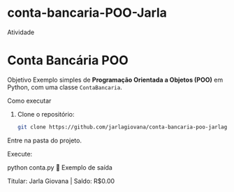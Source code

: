 # conta-bancaria-POO-Jarla
Atividade
# Conta Bancária POO

Objetivo
Exemplo simples de **Programação Orientada a Objetos (POO)** em Python, com uma classe `ContaBancaria`.

Como executar
1. Clone o repositório:
   ```bash
   git clone https://github.com/jarlagiovana/conta-bancaria-poo-jarlagio.git
Entre na pasta do projeto.

Execute:

python conta.py
📌 Exemplo de saída

Titular: Jarla Giovana | Saldo: R$0.00
